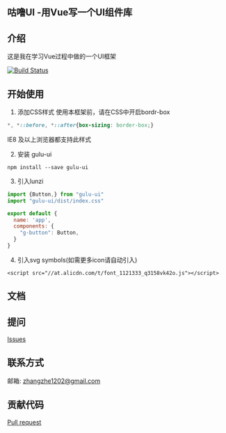 ## 咕噜UI -用Vue写一个UI组件库
## 介绍
这是我在学习Vue过程中做的一个UI框架

[![Build Status](https://travis-ci.org/mamba1202/lunzi.svg?branch=master)](https://travis-ci.org/mamba1202/lunzi)
## 开始使用
1. 添加CSS样式
  使用本框架前，请在CSS中开启bordr-box

  ```css
  *, *::before, *::after{box-sizing: border-box;}
  ```
  IE8 及以上浏览器都支持此样式

2. 安装 gulu-ui
  ```
  npm install --save gulu-ui
  ```
3. 引入lunzi
  ```js
  import {Button,} from "gulu-ui"
  import "gulu-ui/dist/index.css"

  export default {
    name: 'app',
    components: {
      "g-button": Button,
    }
  }
  ```
4. 引入svg symbols(如需更多icon请自动引入)
  ```
  <script src="//at.alicdn.com/t/font_1121333_q3158vk42o.js"></script>
  ```

## 文档

## 提问
[Issues](https://github.com/mamba1202/gulu-ui/issues)
## 联系方式
邮箱: zhangzhe1202@gmail.com

## 贡献代码
[Pull request](https://github.com/mamba1202/gulu-ui/pulls)

